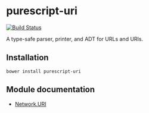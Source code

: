 # purescript-uri

[![Build Status](https://travis-ci.org/slamdata/purescript-uri.svg?branch=master)](https://travis-ci.org/slamdata/purescript-uri)

A type-safe parser, printer, and ADT for URLs and URIs.

## Installation

```
bower install purescript-uri
```

## Module documentation

- [Network.URI](docs/Network.URI.md)
